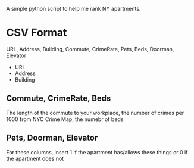 A simple python script to help me rank NY apartments.

# CSV Format
URL, Address, Building, Commute, CrimeRate, Pets, Beds, Doorman, Elevator

- URL
- Address
- Building
## Commute, CrimeRate, Beds
The length of the commute to your workplace, the number of crimes per 1000 from NYC Crime Map, the numebr of beds
## Pets, Doorman, Elevator
For these columns, insert 1 if the apartment has/allows these things or 0 if the apartment does not